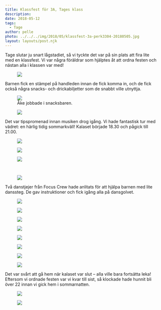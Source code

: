 ```yaml
---
title: Klassfest för 3A, Tages klass
description: 
date: 2018-05-12
tags:
  - Tage
author: pelle
photo: ../../../img/2018/05/klassfest-3a-perk3304-20180505.jpg
layout: layouts/post.njk
---
```

Tage slutar ju snart lågstadiet, så vi tyckte det var på sin plats att fira lite med en klassfest. Vi var några föräldrar som hjälptes åt att ordna festen och nästan alla i klassen var med!

<figure>
	<img class="alignnone size-full wp-image-292" src="../../../img/2018/05/klassfest-3a-perk3267-20180505.jpg">
</figure>

Barnen fick en stämpel på handleden innan de fick komma in, och de fick också några snacks- och drickabiljetter som de snabbt ville utnyttja.

<figure>
	<img class="wp-image-298 size-full" src="../../../img/2018/05/klassfest-3a-perk3232-20180505.jpg">
	<figcaption>Åke jobbade i snacksbaren.</figcaption>
</figure>

<figure>
	<img class="alignnone size-full wp-image-300" src="../../../img/2018/05/klassfest-3a-perk3241-20180505.jpg">
</figure>

Det var tipspromenad innan musiken drog igång. Vi hade fantastisk tur med vädret: en härlig tidig sommarkväll! Kalaset började 18.30 och pågick till 21.00.

<figure>
	<img class="alignnone size-full wp-image-297" src="../../../img/2018/05/klassfest-3a-perk3256-20180505.jpg">
</figure>

<figure>
	<img class="alignnone size-full wp-image-294" src="../../../img/2018/05/klassfest-3a-perk3259-20180505.jpg">
</figure>

<figure>
	<img class="alignnone size-full wp-image-293" src="../../../img/2018/05/klassfest-3a-perk3272-20180505.jpg">
</figure>

 <figure>
	<img class="alignnone size-full wp-image-296" src="../../../img/2018/05/klassfest-3a-perk3251-20180505.jpg">
</figure>

Två danstjejer från Focus Crew hade anlitats för att hjälpa barnen med lite danssteg. De gav instruktioner och fick igång alla på dansgolvet.

<figure>
	<img class="alignnone size-full wp-image-291" src="../../../img/2018/05/klassfest-3a-perk3293-20180505.jpg">
</figure>
<figure>
	<img class="alignnone size-full wp-image-290" src="../../../img/2018/05/klassfest-3a-perk3304-20180505.jpg">
</figure>
<figure>
	<img class="alignnone size-full wp-image-288" src="../../../img/2018/05/klassfest-3a-perk3319-20180505.jpg">
</figure>
<figure>
	<img class="alignnone size-full wp-image-287" src="../../../img/2018/05/klassfest-3a-perk3331-20180505.jpg">
</figure>
<figure>
	<img class="alignnone size-full wp-image-285" src="../../../img/2018/05/klassfest-3a-perk3333-20180505.jpg">
</figure>
<figure>
	<img class="alignnone size-full wp-image-284" src="../../../img/2018/05/klassfest-3a-perk3341-20180505.jpg">
</figure>
<figure>
	<img class="alignnone size-full wp-image-283" src="../../../img/2018/05/klassfest-3a-perk3337-20180505.jpg">
</figure>
<figure>
	<img class="alignnone size-full wp-image-281" src="../../../img/2018/05/klassfest-3a-perk3358-20180505.jpg">
</figure>

Det var svårt att gå hem när kalaset var slut – alla ville bara fortsätta leka! Eftersom vi ordnade festen var vi kvar till sist, så klockade hade hunnit bli över 22 innan vi gick hem i sommarnatten.

<figure>
	<img class="alignnone size-full wp-image-277" src="../../../img/2018/05/klassfest-3a-perk3377-20180505.jpg">
</figure>

<figure>
	<img class="alignnone size-full wp-image-278" src="../../../img/2018/05/klassfest-3a-perk3375-20180505.jpg">
</figure>
		